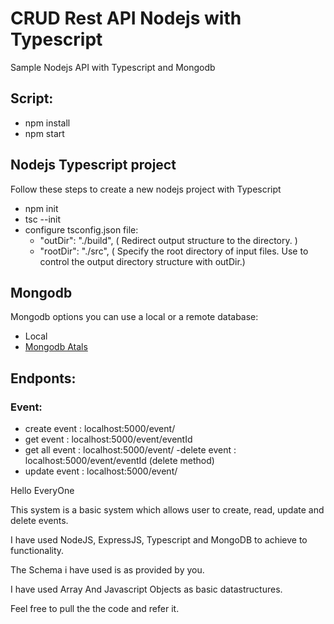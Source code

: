 # CRUD Rest API Nodejs with Typescript

Sample Nodejs API with Typescript and Mongodb

## Script:

- npm install
- npm start

## Nodejs Typescript project

Follow these steps to create a new nodejs project with Typescript

- npm init
- tsc --init
- configure tsconfig.json file:
  - "outDir": "./build", ( Redirect output structure to the directory. )
  - "rootDir": "./src", ( Specify the root directory of input files. Use to control the output directory structure with outDir.)

## Mongodb

Mongodb options you can use a local or a remote database:

- Local
- [Mongodb Atals](https://account.mongodb.com/account/login)

## Endponts:

### Event:

- create event : localhost:5000/event/
- get event : localhost:5000/event/eventId
- get all event : localhost:5000/event/
-delete event : localhost:5000/event/eventId (delete method)
- update event : localhost:5000/event/


Hello EveryOne

This system is a basic system which allows user to create, read, update and delete events.

I have used NodeJS, ExpressJS, Typescript and MongoDB to achieve to functionality.

The Schema i have used is as provided by you.

I have used Array And Javascript Objects as basic datastructures.

Feel free to pull the the code and refer it.

